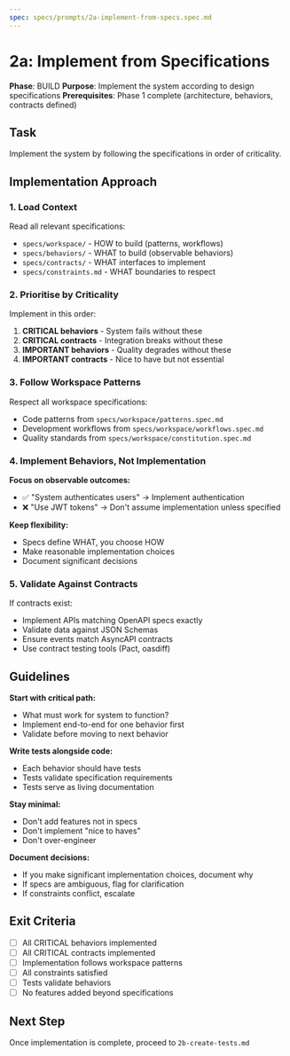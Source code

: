 ```yaml
---
spec: specs/prompts/2a-implement-from-specs.spec.md
---
```


# 2a: Implement from Specifications

**Phase**: BUILD
**Purpose**: Implement the system according to design specifications
**Prerequisites**: Phase 1 complete (architecture, behaviors, contracts defined)

## Task

Implement the system by following the specifications in order of criticality.

## Implementation Approach

### 1. Load Context

Read all relevant specifications:
- `specs/workspace/` - HOW to build (patterns, workflows)
- `specs/behaviors/` - WHAT to build (observable behaviors)
- `specs/contracts/` - WHAT interfaces to implement
- `specs/constraints.md` - WHAT boundaries to respect

### 2. Prioritise by Criticality

Implement in this order:
1. **CRITICAL behaviors** - System fails without these
2. **CRITICAL contracts** - Integration breaks without these
3. **IMPORTANT behaviors** - Quality degrades without these
4. **IMPORTANT contracts** - Nice to have but not essential

### 3. Follow Workspace Patterns

Respect all workspace specifications:
- Code patterns from `specs/workspace/patterns.spec.md`
- Development workflows from `specs/workspace/workflows.spec.md`
- Quality standards from `specs/workspace/constitution.spec.md`

### 4. Implement Behaviors, Not Implementation

**Focus on observable outcomes:**
- ✅ "System authenticates users" → Implement authentication
- ❌ "Use JWT tokens" → Don't assume implementation unless specified

**Keep flexibility:**
- Specs define WHAT, you choose HOW
- Make reasonable implementation choices
- Document significant decisions

### 5. Validate Against Contracts

If contracts exist:
- Implement APIs matching OpenAPI specs exactly
- Validate data against JSON Schemas
- Ensure events match AsyncAPI contracts
- Use contract testing tools (Pact, oasdiff)

## Guidelines

**Start with critical path:**
- What must work for system to function?
- Implement end-to-end for one behavior first
- Validate before moving to next behavior

**Write tests alongside code:**
- Each behavior should have tests
- Tests validate specification requirements
- Tests serve as living documentation

**Stay minimal:**
- Don't add features not in specs
- Don't implement "nice to haves"
- Don't over-engineer

**Document decisions:**
- If you make significant implementation choices, document why
- If specs are ambiguous, flag for clarification
- If constraints conflict, escalate

## Exit Criteria

- [ ] All CRITICAL behaviors implemented
- [ ] All CRITICAL contracts implemented
- [ ] Implementation follows workspace patterns
- [ ] All constraints satisfied
- [ ] Tests validate behaviors
- [ ] No features added beyond specifications

## Next Step

Once implementation is complete, proceed to `2b-create-tests.md`
